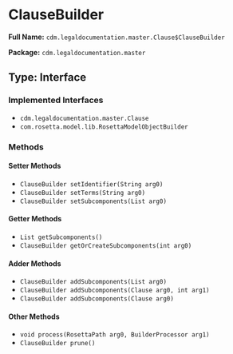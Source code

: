 # ClauseBuilder

**Full Name:** `cdm.legaldocumentation.master.Clause$ClauseBuilder`

**Package:** `cdm.legaldocumentation.master`

## Type: Interface

### Implemented Interfaces

- `cdm.legaldocumentation.master.Clause`
- `com.rosetta.model.lib.RosettaModelObjectBuilder`

### Methods

#### Setter Methods

- `ClauseBuilder setIdentifier(String arg0)`
- `ClauseBuilder setTerms(String arg0)`
- `ClauseBuilder setSubcomponents(List arg0)`

#### Getter Methods

- `List getSubcomponents()`
- `ClauseBuilder getOrCreateSubcomponents(int arg0)`

#### Adder Methods

- `ClauseBuilder addSubcomponents(List arg0)`
- `ClauseBuilder addSubcomponents(Clause arg0, int arg1)`
- `ClauseBuilder addSubcomponents(Clause arg0)`

#### Other Methods

- `void process(RosettaPath arg0, BuilderProcessor arg1)`
- `ClauseBuilder prune()`

